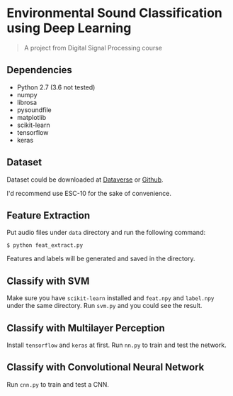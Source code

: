 # Environmental Sound Classification using Deep Learning

> A project from Digital Signal Processing course

## Dependencies

- Python 2.7 (3.6 not tested)
- numpy
- librosa
- pysoundfile
- matplotlib
- scikit-learn
- tensorflow
- keras

## Dataset

Dataset could be downloaded at [Dataverse](https://dataverse.harvard.edu/dataset.xhtml?persistentId=doi:10.7910/DVN/YDEPUT) or [Github](https://github.com/karoldvl/ESC-50).

I'd recommend use ESC-10 for the sake of convenience.

## Feature Extraction

Put audio files under `data` directory and run the following command:

```shell
$ python feat_extract.py
```

Features and labels will be generated and saved in the directory.

## Classify with SVM

Make sure you have `scikit-learn` installed and `feat.npy` and `label.npy` under the same directory. Run `svm.py` and you could see the result.

## Classify with Multilayer Perception

Install `tensorflow` and `keras` at first. Run `nn.py` to train and test the network.

## Classify with Convolutional Neural Network

Run `cnn.py` to train and test a CNN.